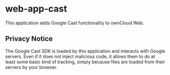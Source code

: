 # web-app-cast

This application adds Google Cast functionality to ownCloud Web.

## Privacy Notice

The Google Cast SDK is loaded by this application and interacts with Google servers. Even if it does not inject malicious code, it allows them to do at least some basic kind of tracking, simply because files are loaded from their servers by your browser.
